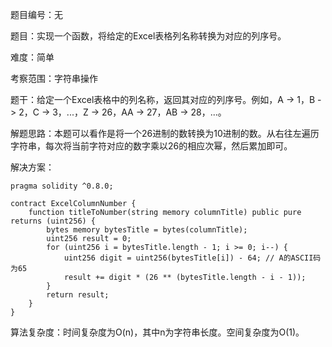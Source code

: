 题目编号：无

题目：实现一个函数，将给定的Excel表格列名称转换为对应的列序号。

难度：简单

考察范围：字符串操作

题干：给定一个Excel表格中的列名称，返回其对应的列序号。例如，A -> 1，B -> 2，C -> 3，...，Z -> 26，AA -> 27，AB -> 28，...。

解题思路：本题可以看作是将一个26进制的数转换为10进制的数。从右往左遍历字符串，每次将当前字符对应的数字乘以26的相应次幂，然后累加即可。

解决方案：

```solidity
pragma solidity ^0.8.0;

contract ExcelColumnNumber {
    function titleToNumber(string memory columnTitle) public pure returns (uint256) {
        bytes memory bytesTitle = bytes(columnTitle);
        uint256 result = 0;
        for (uint256 i = bytesTitle.length - 1; i >= 0; i--) {
            uint256 digit = uint256(bytesTitle[i]) - 64; // A的ASCII码为65
            result += digit * (26 ** (bytesTitle.length - i - 1));
        }
        return result;
    }
}
```

算法复杂度：时间复杂度为O(n)，其中n为字符串长度。空间复杂度为O(1)。